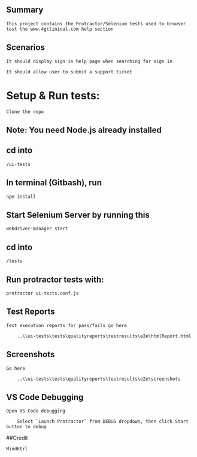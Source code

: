 ## Summary

    This project contains the Protractor/Selenium tests used to browser test the www.4gclinical.com help section

## Scenarios

    It should display sign in help page when searching for sign in

    It should allow user to submit a support ticket

# Setup & Run tests: 

    Clone the repo

## Note: You need Node.js already installed

## cd into 

    /ui-tests

## In terminal (Gitbash), run

    npm install

## Start Selenium Server by running this

    webdriver-manager start 

## cd into

    /tests

## Run protractor tests with:

    protractor ui-tests.conf.js

## Test Reports

    Test execution reports for pass/fails go here

        ..\\ui-tests\tests\qualityreports\testresults\e2e\htmlReport.html

## Screenshots

    Go here

        ..\\ui-tests\tests\qualityreports\testresults\e2e\screenshots

## VS Code Debugging

    Open VS Code debugging

        Select `Launch Protractor` from DEBUG dropdown, then click Start button to debug

##Credit

    MindKtrl
